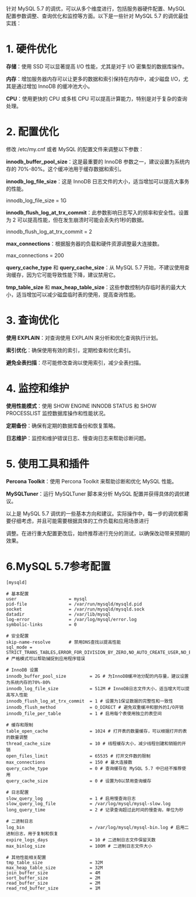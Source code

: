 针对 MySQL 5.7 的调优，可以从多个维度进行，包括服务器硬件配置、MySQL 配置参数调整、查询优化和监控等方面。以下是一些针对 MySQL 5.7 的调优最佳实践：

# 1. 硬件优化

**存储**：使用 SSD 可以显著提高 I/O 性能，尤其是对于 I/O 密集型的数据库操作。

**内存**：增加服务器内存可以让更多的数据和索引保持在内存中，减少磁盘 I/O，尤其是通过增加 InnoDB 的缓冲池大小。

**CPU**：使用更快的 CPU 或多核 CPU 可以提高计算能力，特别是对于复杂的查询处理。

# 2. 配置优化

修改 /etc/my.cnf 或者 MySQL 的配置文件来调整以下参数：

**innodb_buffer_pool_size**：这是最重要的 InnoDB 参数之一，建议设置为系统内存的 70%-80%。这个缓冲池用于缓存数据和索引。

**innodb_log_file_size**：这是 InnoDB 日志文件的大小，适当增加可以提高大事务的性能。

innodb_log_file_size = 1G

**innodb_flush_log_at_trx_commit**：此参数影响日志写入的频率和安全性。设置为 2 可以提高性能，但在发生崩溃时可能会丢失约1秒的数据。

innodb_flush_log_at_trx_commit = 2

**max_connections**：根据服务器的负载和硬件资源调整最大连接数。

max_connections = 200

**query_cache_type** 和 **query_cache_size**：从 MySQL 5.7 开始，不建议使用查询缓存，因为它可能导致性能下降，建议禁用它。

**tmp_table_size** 和 **max_heap_table_size**：这些参数控制内存临时表的最大大小，适当增加可以减少磁盘临时表的使用，提高查询性能。

# 3. 查询优化

**使用 EXPLAIN**：对查询使用 EXPLAIN 来分析和优化查询执行计划。

**索引优化**：确保使用有效的索引，定期检查和优化索引。

**避免全表扫描**：尽可能修改查询以使用索引，减少全表扫描。

# 4. 监控和维护

**使用性能模式**：使用 SHOW ENGINE INNODB STATUS 和 SHOW PROCESSLIST 监控数据库操作和性能状况。

**定期备份**：确保有定期的数据库备份和恢复策略。

**日志维护**：监控和维护错误日志、慢查询日志来帮助诊断问题。

# 5. 使用工具和插件

**Percona Toolkit**：使用 Percona Toolkit 来帮助诊断和优化 MySQL 性能。

**MySQLTuner**：运行 MySQLTuner 脚本来分析 MySQL 配置并获得具体的调优建议。

以上是 MySQL 5.7 调优的一些基本方向和建议。实际操作中，每一步的调优都需要仔细考虑，并且可能需要根据具体的工作负载和应用场景进行

调整。在进行重大配置更改后，始终推荐进行充分的测试，以确保改动带来预期的效果。

# 6.MySQL 5.7参考配置

```
[mysqld]

# 基本配置
user                    = mysql
pid-file                = /var/run/mysqld/mysqld.pid
socket                  = /var/run/mysqld/mysqld.sock
datadir                 = /var/lib/mysql
log-error               = /var/log/mysql/error.log
symbolic-links          = 0

# 安全配置
skip-name-resolve       # 禁用DNS查找以提高性能
sql_mode = STRICT_TRANS_TABLES,ERROR_FOR_DIVISION_BY_ZERO,NO_AUTO_CREATE_USER,NO_ENGINE_SUBSTITUTION
# 严格模式可以帮助捕捉到应用程序错误

# InnoDB 设置
innodb_buffer_pool_size         = 2G # 为InnoDB缓冲池分配的内存量，建议设置为系统内存的70%-80%
innodb_log_file_size            = 512M # InnoDB日志文件大小，适当增大可以提高写入性能
innodb_flush_log_at_trx_commit  = 1 # 设置为1保证数据的完整性和一致性
innodb_flush_method             = O_DIRECT # 避免双重缓冲和额外的I/O开销
innodb_file_per_table           = 1 # 启用每个表使用独立的表空间

# 缓存和限制
table_open_cache                = 1024 # 打开表的数量缓存，可以根据打开的表的数量调整
thread_cache_size               = 10 # 线程缓存大小，减少线程创建和销毁的开销
open_files_limit                = 65535 # 打开文件数的限制
max_connections                 = 150 # 最大连接数
query_cache_type                = 0 # 查询缓存在 MySQL 5.7 中已经不推荐使用
query_cache_size                = 0 # 设置为0以禁用查询缓存

# 日志配置
slow_query_log                  = 1 # 启用慢查询日志
slow_query_log_file             = /var/log/mysql/mysql-slow.log
long_query_time                 = 2 # 记录查询超过此时间的慢查询，单位为秒

# 二进制日志
log_bin                         = /var/log/mysql/mysql-bin.log # 启用二进制日志，用于复制和恢复
expire_logs_days                = 10 # 二进制日志文件保留天数
max_binlog_size                 = 100M # 二进制日志文件大小

# 其他性能相关配置
tmp_table_size                  = 32M
max_heap_table_size             = 32M
join_buffer_size                = 4M
sort_buffer_size                = 2M
read_buffer_size                = 2M
read_rnd_buffer_size            = 1M
```